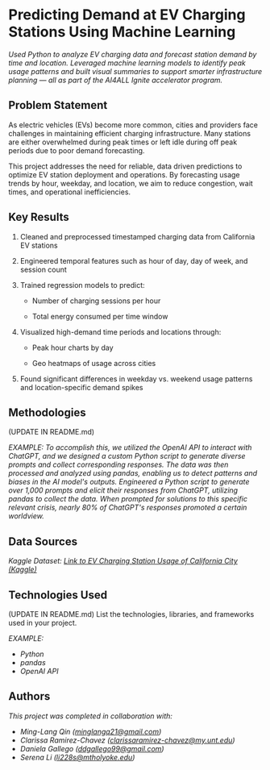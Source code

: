 # Predicting Demand at EV Charging Stations Using Machine Learning

*Used Python to analyze EV charging data and forecast station demand by time and location. Leveraged machine learning models to identify peak usage patterns and built visual summaries to support smarter infrastructure planning — all as part of the AI4ALL Ignite accelerator program.*


## Problem Statement
As electric vehicles (EVs) become more common, cities and providers face challenges in maintaining efficient charging infrastructure. Many stations are either overwhelmed during peak times or left idle during off peak periods due to poor demand forecasting.

This project addresses the need for reliable, data driven predictions to optimize EV station deployment and operations. By forecasting usage trends by hour, weekday, and location, we aim to reduce congestion, wait times, and operational inefficiencies. 

## Key Results <!--- do not change this line -->

1. Cleaned and preprocessed timestamped charging data from California EV stations

2. Engineered temporal features such as hour of day, day of week, and session count

3. Trained regression models to predict:

   * Number of charging sessions per hour

   * Total energy consumed per time window

4. Visualized high-demand time periods and locations through:

   * Peak hour charts by day

   * Geo heatmaps of usage across cities

5. Found significant differences in weekday vs. weekend usage patterns and location-specific demand spikes




## Methodologies <!--- do not change this line -->

(UPDATE IN README.md)

*EXAMPLE:*
*To accomplish this, we utilized the OpenAI API to interact with ChatGPT, and we designed a custom Python script to generate diverse prompts and collect corresponding responses. The data was then processed and analyzed using pandas, enabling us to detect patterns and biases in the AI model's outputs.*
*Engineered a Python script to generate over 1,000 prompts and elicit their responses from ChatGPT, utilizing pandas to collect the data. When prompted for solutions to this specific relevant crisis, nearly 80% of ChatGPT's responses promoted a certain worldview.*


## Data Sources <!--- do not change this line -->

*Kaggle Dataset: [Link to EV Charging Station Usage of California City (Kaggle)](https://www.kaggle.com/datasets/venkatsairo4899/ev-charging-station-usage-of-california-city)*

## Technologies Used <!--- do not change this line -->

(UPDATE IN README.md)
List the technologies, libraries, and frameworks used in your project.

*EXAMPLE:*
- *Python*
- *pandas*
- *OpenAI API*


## Authors <!--- do not change this line -->
*This project was completed in collaboration with:*

- *Ming-Lang Qin ([minglangq21@gmail.com](mailto:minglangq21@gmail.com))*
- *Clarissa Ramirez-Chavez  ([clarissaramirez-chavez@my.unt.edu](mailto:clarissaramirez-chavez@my.unt.edu))*
- *Daniela Gallego ([ddgallego99@gmail.com](mailto:ddgallego@gmail.com))*
- *Serena Li ([li228s@mtholyoke.edu](mailto:li228s@mtholyoke.edu))*
